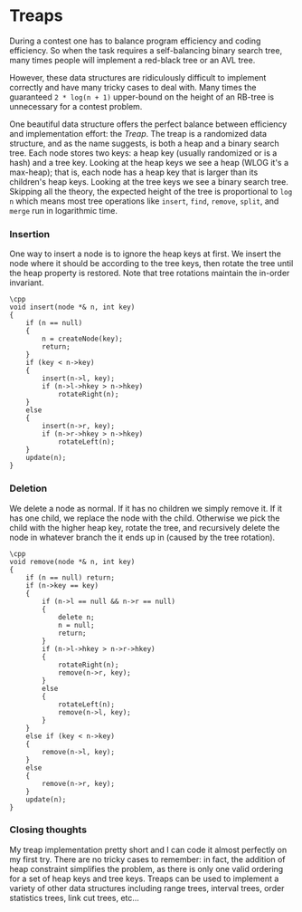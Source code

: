 # Treaps

During a contest one has to balance program efficiency and coding efficiency. So when the task requires a self-balancing binary search tree, many times people will implement a red-black tree or an AVL tree.

However, these data structures are ridiculously difficult to implement correctly and have many tricky cases to deal with. Many times the guaranteed `2 * log(n + 1)` upper-bound on the height of an RB-tree is unnecessary for a contest problem.

One beautiful data structure offers the perfect balance between efficiency and implementation effort: the *Treap*. The treap is a randomized data structure, and as the name suggests, is both a heap and a binary search tree. Each node stores two keys: a heap key (usually randomized or is a hash) and a tree key. Looking at the heap keys we see a heap (WLOG it's a max-heap); that is, each node has a heap key that is larger than its children's heap keys. Looking at the tree keys we see a binary search tree. Skipping all the theory, the expected height of the tree is proportional to `log n` which means most tree operations like `insert`, `find`, `remove`, `split`, and `merge` run in logarithmic time.


### Insertion

One way to insert a node is to ignore the heap keys at first. We insert the node where it should be according to the tree keys, then rotate the tree until the heap property is restored. Note that tree rotations maintain the in-order invariant.


    \cpp
    void insert(node *& n, int key)
    {
    	if (n == null)
    	{
    		n = createNode(key);
    		return;
    	}
    	if (key < n->key)
    	{
    		insert(n->l, key);
    		if (n->l->hkey > n->hkey)
    			rotateRight(n);
    	}
    	else
    	{
    		insert(n->r, key);
    		if (n->r->hkey > n->hkey)
    			rotateLeft(n);
    	}
    	update(n);
    }


### Deletion

We delete a node as normal. If it has no children we simply remove it. If it has one child, we replace the node with the child. Otherwise we pick the child with the higher heap key, rotate the tree, and recursively delete the node in whatever branch the it ends up in (caused by the tree rotation).


    \cpp
    void remove(node *& n, int key)
    {
    	if (n == null) return;
    	if (n->key == key)
    	{
    		if (n->l == null && n->r == null)
    		{
    			delete n;
    			n = null;
    			return;
    		}
    		if (n->l->hkey > n->r->hkey)
    		{
    			rotateRight(n);
    			remove(n->r, key);
    		}
    		else
    		{
    			rotateLeft(n);
    			remove(n->l, key);
    		}
    	}
    	else if (key < n->key)
    	{
    		remove(n->l, key);
    	}
    	else
    	{
    		remove(n->r, key);
    	}
    	update(n);
    }


### Closing thoughts

My treap implementation pretty short and I can code it almost perfectly on my first try. There are no tricky cases to remember: in fact, the addition of heap constraint simplifies the problem, as there is only one valid ordering for a set of heap keys and tree keys. Treaps can be used to implement a variety of other data structures including range trees, interval trees, order statistics trees, link cut trees, etc...